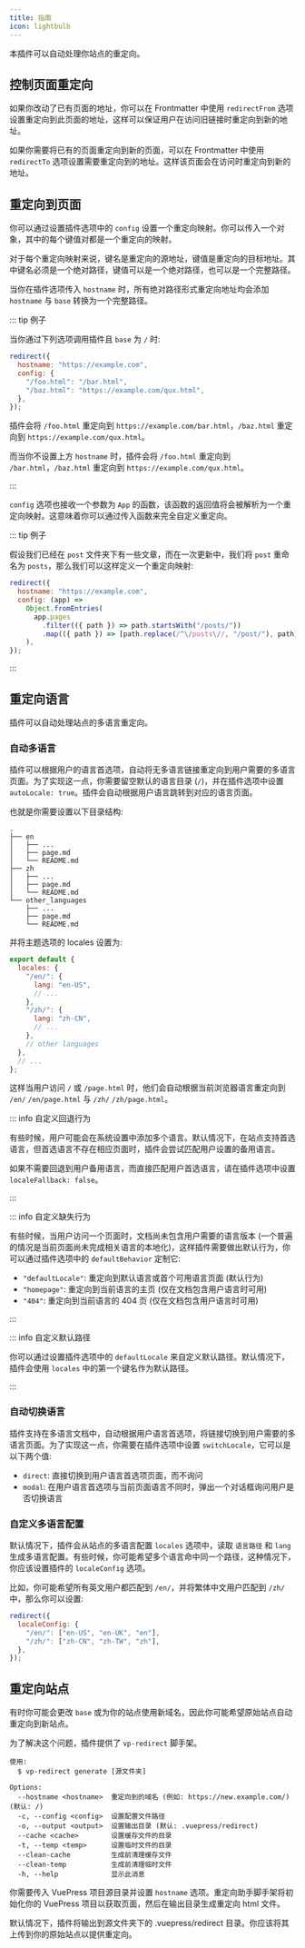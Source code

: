 ```yaml
---
title: 指南
icon: lightbulb
---
```


本插件可以自动处理你站点的重定向。

## 控制页面重定向

如果你改动了已有页面的地址，你可以在 Frontmatter 中使用 `redirectFrom` 选项设置重定向到此页面的地址，这样可以保证用户在访问旧链接时重定向到新的地址。

如果你需要将已有的页面重定向到新的页面，可以在 Frontmatter 中使用 `redirectTo` 选项设置需要重定向到的地址。这样该页面会在访问时重定向到新的地址。

## 重定向到页面

你可以通过设置插件选项中的 `config` 设置一个重定向映射。你可以传入一个对象，其中的每个键值对都是一个重定向的映射。

对于每个重定向映射来说，键名是重定向的源地址，键值是重定向的目标地址。其中键名必须是一个绝对路径，键值可以是一个绝对路径，也可以是一个完整路径。

当你在插件选项传入 `hostname` 时，所有绝对路径形式重定向地址均会添加 `hostname` 与 `base` 转换为一个完整路径。

::: tip 例子

当你通过下列选项调用插件且 `base` 为 `/` 时:

```js
redirect({
  hostname: "https://example.com",
  config: {
    "/foo.html": "/bar.html",
    "/baz.html": "https://example.com/qux.html",
  },
});
```

插件会将 `/foo.html` 重定向到 `https://example.com/bar.html`，`/baz.html` 重定向到 `https://example.com/qux.html`。

而当你不设置上方 `hostname` 时，插件会将 `/foo.html` 重定向到 `/bar.html`，`/baz.html` 重定向到 `https://example.com/qux.html`。

:::

`config` 选项也接收一个参数为 `App` 的函数，该函数的返回值将会被解析为一个重定向映射。这意味着你可以通过传入函数来完全自定义重定向。

::: tip 例子

假设我们已经在 `post` 文件夹下有一些文章，而在一次更新中，我们将 `post` 重命名为 `posts`，那么我们可以这样定义一个重定向映射:

```js
redirect({
  hostname: "https://example.com",
  config: (app) =>
    Object.fromEntries(
      app.pages
        .filter(({ path }) => path.startsWith("/posts/"))
        .map(({ path }) => [path.replace(/^\/posts\//, "/post/"), path]),
    ),
});
```

:::

## 重定向语言

插件可以自动处理站点的多语言重定向。

### 自动多语言

插件可以根据用户的语言首选项，自动将无多语言链接重定向到用户需要的多语言页面。为了实现这一点，你需要留空默认的语言目录 (`/`)，并在插件选项中设置 `autoLocale: true`。插件会自动根据用户语言跳转到对应的语言页面。

也就是你需要设置以下目录结构:

```
.
├── en
│   ├── ...
│   ├── page.md
│   └── README.md
├── zh
│   ├── ...
│   ├── page.md
│   └── README.md
└── other_languages
    ├── ...
    ├── page.md
    └── README.md
```

并将主题选项的 locales 设置为:

```js
export default {
  locales: {
    "/en/": {
      lang: "en-US",
      // ...
    },
    "/zh/": {
      lang: "zh-CN",
      // ...
    },
    // other languages
  },
  // ...
};
```

这样当用户访问 `/` 或 `/page.html` 时，他们会自动根据当前浏览器语言重定向到 `/en/` `/en/page.html` 与 `/zh/` `/zh/page.html`。

::: info 自定义回退行为

有些时候，用户可能会在系统设置中添加多个语言。默认情况下，在站点支持首选语言，但首选语言不存在相应页面时，插件会尝试匹配用户设置的备用语言。

如果不需要回退到用户备用语言，而直接匹配用户首选语言，请在插件选项中设置 `localeFallback: false`。

:::

::: info 自定义缺失行为

有些时候，当用户访问一个页面时，文档尚未包含用户需要的语言版本 (一个普遍的情况是当前页面尚未完成相关语言的本地化)，这样插件需要做出默认行为，你可以通过插件选项中的 `defaultBehavior` 定制它:

- `"defaultLocale"`: 重定向到默认语言或首个可用语言页面 (默认行为)
- `"homepage"`: 重定向到当前语言的主页 (仅在文档包含用户语言时可用)
- `"404"`: 重定向到当前语言的 404 页 (仅在文档包含用户语言时可用)

:::

::: info 自定义默认路径

你可以通过设置插件选项中的 `defaultLocale` 来自定义默认路径。默认情况下，插件会使用 `locales` 中的第一个键名作为默认路径。

:::

### 自动切换语言

插件支持在多语言文档中，自动根据用户语言首选项，将链接切换到用户需要的多语言页面。为了实现这一点，你需要在插件选项中设置 `switchLocale`，它可以是以下两个值:

- `direct`: 直接切换到用户语言首选项页面，而不询问
- `modal`: 在用户语言首选项与当前页面语言不同时，弹出一个对话框询问用户是否切换语言

### 自定义多语言配置

默认情况下，插件会从站点的多语言配置 `locales` 选项中，读取 `语言路径` 和 `lang` 生成多语言配置。有些时候，你可能希望多个语言命中同一个路径，这种情况下，你应该设置插件的 `localeConfig` 选项。

比如，你可能希望所有英文用户都匹配到 `/en/`，并将繁体中文用户匹配到 `/zh/` 中，那么你可以设置:

```js
redirect({
  localeConfig: {
    "/en/": ["en-US", "en-UK", "en"],
    "/zh/": ["zh-CN", "zh-TW", "zh"],
  },
});
```

## 重定向站点

有时你可能会更改 `base` 或为你的站点使用新域名，因此你可能希望原始站点自动重定向到新站点。

为了解决这个问题，插件提供了 `vp-redirect` 脚手架。

```shell
使用:
  $ vp-redirect generate [源文件夹]

Options:
  --hostname <hostname>  重定向到的域名 (例如: https://new.example.com/) (默认: /)
  -c, --config <config>  设置配置文件路径
  -o, --output <output>  设置输出目录 (默认: .vuepress/redirect)
  --cache <cache>        设置缓存文件的目录
  -t, --temp <temp>      设置临时文件的目录
  --clean-cache          生成前清理缓存文件
  --clean-temp           生成前清理临时文件
  -h, --help             显示此消息
```

你需要传入 VuePress 项目源目录并设置 `hostname` 选项。重定向助手脚手架将初始化你的 VuePress 项目以获取页面，然后在输出目录生成重定向 html 文件。

默认情况下，插件将输出到源文件夹下的 .vuepress/redirect 目录。你应该将其上传到你的原始站点以提供重定向。
